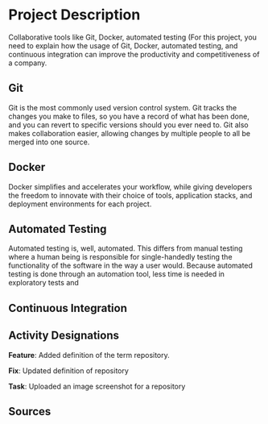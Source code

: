 # Project Description
Collaborative tools like Git, Docker, automated testing (For this project, you need to explain how the usage of Git, Docker, automated testing, and continuous integration can improve the productivity and competitiveness of a company.
## Git
Git is the most commonly used version control system. Git tracks the changes you make to files, so you have a record of what has been done, and you can revert to specific versions should you ever need to. Git also makes collaboration easier, allowing changes by multiple people to all be merged into one source. 
## Docker
Docker simplifies and accelerates your workflow, while giving developers the freedom to innovate with their choice of tools, application stacks, and deployment environments for each project.
## Automated Testing
Automated testing is, well, automated. This differs from manual testing where a human being is responsible for single-handedly testing the functionality of the software in the way a user would. Because automated testing is done through an automation tool, less time is needed in exploratory tests and
## Continuous Integration

## Activity Designations
**Feature**:  Added definition of the term repository.

**Fix**: Updated definition of repository

**Task**: Uploaded an image screenshot for a repository
## Sources

